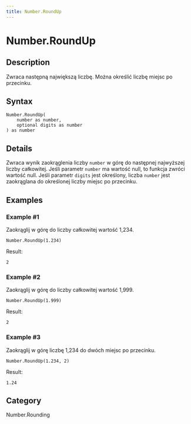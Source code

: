 ```yaml
---
title: Number.RoundUp
---
```


# Number.RoundUp


## Description

Zwraca następną największą liczbę. Można określić liczbę miejsc po przecinku.


## Syntax

```powerquery
Number.RoundUp(
    number as number,
    optional digits as number
) as number
```


## Details

Zwraca wynik zaokrąglenia liczby <code>number</code> w górę do następnej najwyższej liczby całkowitej. Jeśli parametr <code>number</code> ma wartość null, to funkcja zwróci wartość null. Jeśli parametr <code>digits</code> jest określony, liczba <code>number</code> jest zaokrąglana do określonej liczby miejsc po przecinku.


## Examples

### Example #1 
Zaokrąglij w górę do liczby całkowitej wartość 1,234.
```powerquery
Number.RoundUp(1.234)
```

Result: 
```powerquery
2
```


### Example #2 
Zaokrąglij w górę do liczby całkowitej wartość 1,999.
```powerquery
Number.RoundUp(1.999)
```

Result: 
```powerquery
2
```


### Example #3 
Zaokrąglij w górę liczbę 1,234 do dwóch miejsc po przecinku.
```powerquery
Number.RoundUp(1.234, 2)
```

Result: 
```powerquery
1.24
```




## Category
Number.Rounding
